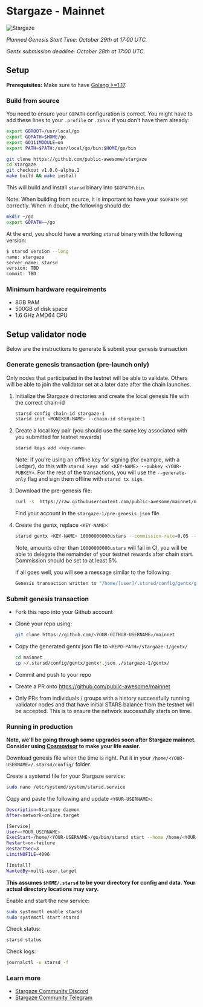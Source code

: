 # Stargaze - Mainnet

![Stargaze](https://stargaze.zone/OGImage1200x630.png)

_Planned Genesis Start Time: October 29th at 17:00 UTC._

_Gentx submission deadline: October 28th at 17:00 UTC._

## Setup

**Prerequisites:** Make sure to have [Golang >=1.17](https://golang.org/).

### Build from source

You need to ensure your `GOPATH` configuration is correct. You might have to add these lines to your `.profile` or `.zshrc` if you don't have them already:

```bash
export GOROOT=/usr/local/go
export GOPATH=$HOME/go
export GO111MODULE=on
export PATH=$PATH:/usr/local/go/bin:$HOME/go/bin
```

```bash
git clone https://github.com/public-awesome/stargaze
cd stargaze
git checkout v1.0.0-alpha.1
make build && make install
```

This will build and install `starsd` binary into `$GOPATH\bin`.

Note: When building from source, it is important to have your `$GOPATH` set correctly. When in doubt, the following should do:

```bash
mkdir ~/go
export GOPATH=~/go
```

At the end, you should have a working `starsd` binary with the following version:

```bash
$ starsd version --long
name: stargaze
server_name: starsd
version: TBD
commit: TBD
```

### Minimum hardware requirements

- 8GB RAM
- 500GB of disk space
- 1.6 GHz AMD64 CPU

## Setup validator node

Below are the instructions to generate & submit your genesis transaction

### Generate genesis transaction (pre-launch only)

Only nodes that participated in the testnet will be able to validate. Others will be able to join the validator set at a later date after the chain launches.

1. Initialize the Stargaze directories and create the local genesis file with the correct
   chain-id

   ```bash
   starsd config chain-id stargaze-1
   starsd init <MONIKER-NAME> --chain-id stargaze-1
   ```

2. Create a local key pair (you should use the same key associated with you submitted for testnet rewards)

   ```bash
   starsd keys add <key-name>
   ```

   Note: if you're using an offline key for signing (for example, with a Ledger), do this with `starsd keys add <KEY-NAME> --pubkey <YOUR-PUBKEY>`. For the rest of the transactions, you will use the `--generate-only` flag and sign them offline with `starsd tx sign`.

3. Download the pre-genesis file:

   ```bash
   curl -s  https://raw.githubusercontent.com/public-awesome/mainnet/main/stargaze-1/pre-genesis.json >~/.starsd/config/genesis.json
   ```

   Find your account in the `stargaze-1/pre-genesis.json` file.

4. Create the gentx, replace `<KEY-NAME>`:

   ```bash
   starsd gentx <KEY-NAME> 10000000000ustars --commission-rate=0.05 --chain-id stargaze-1
   ```

   Note, amounts other than `10000000000ustars` will fail in CI, you will be able to delegate the remainder of your testnet rewards after chain start. Commission should be set to at least 5%

   If all goes well, you will see a message similar to the following:

   ```bash
   Genesis transaction written to "/home/[user]/.starsd/config/gentx/gentx-******.json"
   ```

### Submit genesis transaction

- Fork this repo into your Github account

- Clone your repo using:

  ```bash
  git clone https://github.com/<YOUR-GITHUB-USERNAME>/mainnet
  ```

- Copy the generated gentx json file to `<REPO-PATH>/stargaze-1/gentx/`

  ```bash
  cd mainnet
  cp ~/.starsd/config/gentx/gentx*.json ./stargaze-1/gentx/
  ```

- Commit and push to your repo
- Create a PR onto https://github.com/public-awesome/mainnet
- Only PRs from individuals / groups with a history successfully running validator nodes and that have initial STARS balance from the testnet will be accepted. This is to ensure the network successfully starts on time.

### Running in production

**Note, we'll be going through some upgrades soon after Stargaze mainnet. Consider using [Cosmovisor](https://docs.cosmos.network/master/run-node/cosmovisor.html) to make your life easier.**

Download genesis file when the time is right. Put it in your `/home/<YOUR-USERNAME>/.starsd/config/` folder.

Create a systemd file for your Stargaze service:

```bash
sudo nano /etc/systemd/system/starsd.service
```

Copy and paste the following and update `<YOUR-USERNAME>`:

```bash
Description=Stargaze daemon
After=network-online.target

[Service]
User=<YOUR_USERNAME>
ExecStart=/home/<YOUR-USERNAME>/go/bin/starsd start --home /home/<YOUR-USERNAME>/.starsd
Restart=on-failure
RestartSec=3
LimitNOFILE=4096

[Install]
WantedBy=multi-user.target
```

**This assumes `$HOME/.starsd` to be your directory for config and data. Your actual directory locations may vary.**

Enable and start the new service:

```bash
sudo systemctl enable starsd
sudo systemctl start starsd
```

Check status:

```bash
starsd status
```

Check logs:

```bash
journalctl -u starsd -f
```

### Learn more

- [Stargaze Community Discord](https://discord.gg/QeJWCrE)
- [Stargaze Community Telegram](https://t.me/joinchat/ZQ95YmIn3AI0ODFh)
